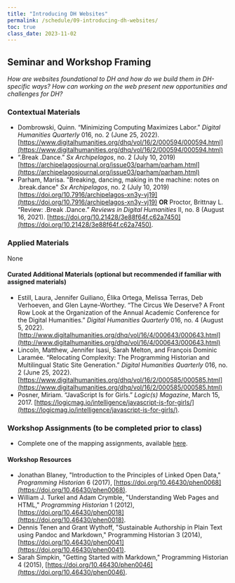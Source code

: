 ```yaml
---
title: "Introducing DH Websites"
permalink: /schedule/09-introducing-dh-websites/
toc: true
class_date: 2023-11-02
---
```


## Seminar and Workshop Framing

*How are websites foundational to DH and how do we build them in DH-specific ways? How can working on the web present new opportunities and challenges for DH?*

### Contextual Materials

- Dombrowski, Quinn. “Minimizing Computing Maximizes Labor.” *Digital Humanities Quarterly* 016, no. 2 (June 25, 2022). [https://www.digitalhumanities.org/dhq/vol/16/2/000594/000594.html](https://www.digitalhumanities.org/dhq/vol/16/2/000594/000594.html)
-  “.Break .Dance.” *Sx Archipelagos*, no. 2 (July 10, 2019) [https://archipelagosjournal.org/issue03/parham/parham.html](https://archipelagosjournal.org/issue03/parham/parham.html) 
- Parham, Marisa. "Breaking, dancing, making in the machine: notes on .break.dance" *Sx Archipelagos*, no. 2 (July 10, 2019) [https://doi.org/10.7916/archipelagos-xn3y-vj19](https://doi.org/10.7916/archipelagos-xn3y-vj19) **OR** Proctor, Brittnay L. “Review: .Break .Dance.” *Reviews in Digital Humanities* II, no. 8 (August 16, 2021). [https://doi.org/10.21428/3e88f64f.c62a7450](https://doi.org/10.21428/3e88f64f.c62a7450).

### Applied Materials

None

#### Curated Additional Materials (optional but recommended if familiar with assigned materials)

- Estill, Laura, Jennifer Guiliano, Élika Ortega, Melissa Terras, Deb Verhoeven, and Glen Layne-Worthey. “The Circus We Deserve? A Front Row Look at the Organization of the Annual Academic Conference for the Digital Humanities.” *Digital Humanities Quarterly* 016, no. 4 (August 5, 2022). [http://www.digitalhumanities.org/dhq/vol/16/4/000643/000643.html](http://www.digitalhumanities.org/dhq/vol/16/4/000643/000643.html)
- Lincoln, Matthew, Jennifer Isasi, Sarah Melton, and François Dominic Laramée. “Relocating Complexity: The Programming Historian and Multilingual Static Site Generation.” *Digital Humanities Quarterly* 016, no. 2 (June 25, 2022). [https://www.digitalhumanities.org/dhq/vol/16/2/000585/000585.html](https://www.digitalhumanities.org/dhq/vol/16/2/000585/000585.html)
- Posner, Miriam. “JavaScript Is for Girls.” *Logic(s) Magazine*, March 15, 2017. [https://logicmag.io/intelligence/javascript-is-for-girls/](https://logicmag.io/intelligence/javascript-is-for-girls/).

### Workshop Assignments (to be completed prior to class)

- Complete one of the mapping assignments, available [here]({{site.baseurl}}/materials/intro-data-analysis/03-intro-mapping#mapping-assignments).

#### Workshop Resources

- Jonathan Blaney, "Introduction to the Principles of Linked Open Data," *Programming Historian* 6 (2017), [https://doi.org/10.46430/phen0068](https://doi.org/10.46430/phen0068).
- William J. Turkel and Adam Crymble, "Understanding Web Pages and HTML," *Programming Historian* 1 (2012), [https://doi.org/10.46430/phen0018](https://doi.org/10.46430/phen0018).
- Dennis Tenen and Grant Wythoff, "Sustainable Authorship in Plain Text using Pandoc and Markdown," Programming Historian 3 (2014), [https://doi.org/10.46430/phen0041](https://doi.org/10.46430/phen0041).
- Sarah Simpkin, "Getting Started with Markdown," Programming Historian 4 (2015), [https://doi.org/10.46430/phen0046](https://doi.org/10.46430/phen0046).
